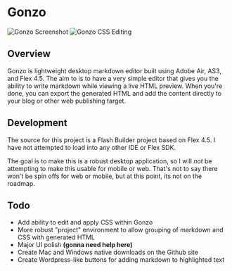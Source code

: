 # Gonzo

![Gonzo Screenshot](http://savagelook.com/blog/wp-content/uploads/2011/06/gonzo_example-e1308748863352.jpg)
![Gonzo CSS Editing](http://savagelook.com/blog/wp-content/uploads/2011/06/css.jpg)

## Overview
Gonzo is lightweight desktop markdown editor built using Adobe Air, AS3, and Flex 4.5.  The aim to is to have a very simple editor that gives you the ability to write markdown while viewing a live HTML preview.  When you're done, you can export the generated HTML and add the content directly to your blog or other web publishing target.

## Development
The source for this project is a Flash Builder project based on Flex 4.5.  I have not attempted to load into any other IDE or Flex SDK.  

The goal is to make this is a robust desktop application, so I will _not_ be attempting to make this usable for mobile or web.  That's not to say there won't be spin offs for web or mobile, but at this point, its not on the roadmap. 


## Todo
* Add ability to edit and apply CSS within Gonzo
* More robust "project" environment to allow grouping of markdown and CSS with generated HTML
* Major UI polish **(gonna need help here)**
* Create Mac and Windows native downloads on the Github site
* Create Wordpress-like buttons for adding markdown to highlighted text
